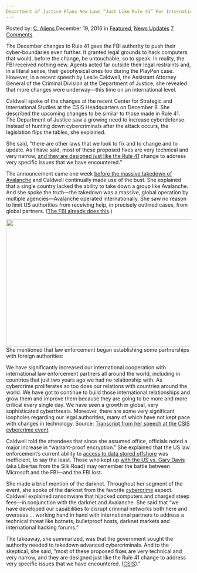 ```yaml
---
Department of Justice Plans New Laws “Just Like Rule 41” For International Cybersecurity
---
```

<article class="post-listing post-17014 post type-post status-publish format-standard has-post-thumbnail hentry  tag-3910 tag-cybersecurity tag-department tag-international tag-justice tag-laws tag-plans tag-rule">
    <div class="post-inner">
        <span>Posted by: <a href="https://www.deepdotweb.com/author/caliens/" title="">C. Aliens </a></span>
    <span>December 19, 2016</span>
    <span>in <a href="https://www.deepdotweb.com/category/deepdot-news/" rel="category tag">Featured</a>, <a href="https://www.deepdotweb.com/category/news-updates/" rel="category tag">News Updates</a></span>
    <span><a href="https://www.deepdotweb.com/2016/12/19/department-justice-plans-new-laws-just-like-rule-41-international-cybersecurity/#comments">7 Comments</a></span>
    </p>
    <div class="clear"></div>
    <div class="entry">
    <p>The December changes to Rule 41 gave the FBI authority to push their cyber-boundaries even further. It granted legal grounds to hack computers that would, before the change, be untouchable, so to speak. In reality, the FBI received nothing new. Agents acted far outside their legal restraints and, in a literal sense, their geophysical ones too during the PlayPen case. However, in a recent speech by Leslie Caldwell, the Assistant Attorney General of the Criminal Division at the Department of Justice, she revealed that more changes were underway—this time on an international level.</p>
    <p>Caldwell spoke of the changes at the recent Center for Strategic and International Studies at the CSIS Headquarters on December 8. She described the upcoming changes to be similar to those made in Rule 41. The Department of Justice saw a growing need to increase cyberdefense. Instead of hunting down cybercriminals after the attack occurs, the legislation flips the tables, she explained.</p>
    <p>She said, “there are other laws that we look to fix and to change and to update. As I have said, most of these proposed fixes are very technical and very narrow, <a href="http://wccftech.com/rule-41-fbi-fix-more-laws/">and they are designed just like the Rule 41</a> change to address very specific issues that we have encountered.”</p>
    <p>The announcement came one week <a href="https://www.cyberscoop.com/fbi-will-increasingly-rely-foreign-help-stop-hackers-assistant-ag-says/">before the massive takedown of Avalanche</a> and Caldwell continually made use of the bust. She explained that a single country lacked the ability to take down a group like Avalanche. And she spoke the truth—the takedown was a massive, global operation by multiple agencies—Avalanche operated internationally. She saw no reason to limit US authorities from receiving help, in precisely outlined cases, from global partners. (<a href="https://www.deepdotweb.com/2016/11/08/israeli-security-company-can-crack-iphone-encryption-works-fbi/">The FBI already does this</a>.)</p>
    <p><img class="wp-image-17018 aligncenter" src="https://www.deepdotweb.com/wp-content/uploads/2016/12/word-image-82.png" width="825" height="347" srcset="https://www.deepdotweb.com/wp-content/uploads/2016/12/word-image-82.png 1156w, https://www.deepdotweb.com/wp-content/uploads/2016/12/word-image-82-300x126.png 300w, https://www.deepdotweb.com/wp-content/uploads/2016/12/word-image-82-1024x431.png 1024w" sizes="(max-width: 825px) 100vw, 825px"/> She mentioned that law enforcement began establishing some partnerships with foreign authorities:</p>
    <p>We have significantly increased our international cooperation with international law enforcement partners all around the world, including in countries that just two years ago we had no relationship with. As cybercrime proliferates so too does our relations with countries around the world. We have got to continue to build those international relationships and grow them and improve them because they are going to be more and more critical every single day. We have seen a growth in global, very sophisticated cyberthreats. Moreover, there are some very significant loopholes regarding our legal authorities, many of which have not kept pace with changes in technology. Source: <a href="https://youtu.be/pKS9Rf-CBds">Transcript from her speech at the CSIS cybercrime event</a>.</p>
    <p>Caldwell told the attendees that since she assumed office, officials noted a major increase in “warrant-proof encryption.” She explained that the US law enforcement’s current ability to <a href="https://www.deepdotweb.com/2016/07/21/court-rules-government-cant-access-international-data/">access to data stored offshore</a> was inefficient, to say the least. Those who kept up <a href="https://www.deepdotweb.com/2016/08/13/alleged-silk-road-admin-libertas-extradited-us/">with the US vs. Gary Davis</a> (aka Libertas from the Silk Road) may remember the battle between Microsoft and the FBI—and the FBI lost.</p>
    <p>She made a brief mention of the darknet. Throughout her segment of the event, she spoke of the darknet from the favorite <a href="https://www.deepdotweb.com/tag/cyber/">cybercrime</a> aspect. Caldwell explained ransomware that hijacked computers and charged steep fees—in conjunction with the darknet and Avalanche. She said that “we have developed our capabilities to disrupt criminal networks both here and overseas … working hand in hand with international partners to address a technical threat like botnets, bulletproof hosts, darknet markets and international hacking forums.”</p>
    <p>The takeaway, she summarized, was that the government sought the authority needed to takedown advanced cybercriminals. And to the skeptical, she said, “most of these proposed fixes are very technical and very narrow, and they are designed just like the Rule 41 change to address very specific issues that we have encountered. (<a href="https://www.csis.org/events/state-cybercrime-look-back-and-look-forward/?block1">CSIS</a>).”</p>
    </div>
    <span style="display:none"><a href="https://www.deepdotweb.com/tag/41/" rel="tag">41</a> <a href="https://www.deepdotweb.com/tag/cybersecurity/" rel="tag">cybersecurity</a> <a href="https://www.deepdotweb.com/tag/department/" rel="tag">department</a> <a href="https://www.deepdotweb.com/tag/international/" rel="tag">international</a> <a href="https://www.deepdotweb.com/tag/justice/" rel="tag">justice</a> <a href="https://www.deepdotweb.com/tag/laws/" rel="tag">laws</a> <a href="https://www.deepdotweb.com/tag/plans/" rel="tag">plans</a> <a href="https://www.deepdotweb.com/tag/rule/" rel="tag">rule</a></span> <span style="display:none" class="updated">2016-12-19</span>
    <div style="display:none" class="vcard author" itemprop="author" itemscope itemtype="http://schema.org/Person"><strong class="fn" itemprop="name"><a href="https://www.deepdotweb.com/author/caliens/" title="Posts by C. Aliens" rel="author">C. Aliens</a></strong></div>
    </div>
</article>

